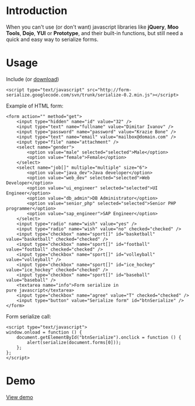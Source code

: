 # Introduction #
When you can't use (or don't want) javascript libraries like **jQuery**, **Moo Tools**, **Dojo**, **YUI** or **Prototype**, and their built-in functions, but still need a quick and easy way to serialize forms.



# Usage #
Include (or [download](http://code.google.com/p/form-serialize/downloads/list))
```
<script type="text/javascript" src="http://form-serialize.googlecode.com/svn/trunk/serialize-0.2.min.js"></script>
```

Example of HTML form:
```
<form action="" method="get">
	<input type="hidden" name="id" value="32" />
	<input type="text" name="fullname" value="Dimitar Ivanov" />
	<input type="password" name="password" value="Krazie Bone" />
	<input type="text" name="email" value="mailbox@domain.com" />
	<input type="file" name="attachment" />
	<select name="gender">
		<option value="male" selected="selected">Male</option>
		<option value="female">Female</option>
	</select>
	<select name="job[]" multiple="multiple" size="6">
		<option value="java_dev">Java developer</option>
		<option value="web_dev" selected="selected">Web Developer</option>
		<option value="ui_engineer" selected="selected">UI Engineer</option>
		<option value="db_admin">DB Administrator</option>
		<option value="senior_php" selected="selected">Senior PHP programmer</option>
		<option value="sap_engineer">SAP Engineer</option>
	</select>
	<input type="radio" name="wish" value="yes" />
	<input type="radio" name="wish" value="no" checked="checked" />
	<input type="checkbox" name="sport[]" id="basketball" value="basketball" checked="checked" />
	<input type="checkbox" name="sport[]" id="football" value="football" checked="checked" />
	<input type="checkbox" name="sport[]" id="volleyball" value="volleyball" />
	<input type="checkbox" name="sport[]" id="ice_hockey" value="ice_hockey" checked="checked" />
	<input type="checkbox" name="sport[]" id="baseball" value="baseball" />
	<textarea name="info">Form serialize in
pure javascript</textarea>
	<input type="checkbox" name="agree" value="T" checked="checked" />
	<input type="button" value="Serialize form" id="btnSerialize" />
</form>
```

Form serialize call:
```
<script type="text/javascript">
window.onload = function () {
    document.getElementById("btnSerialize").onclick = function () {
        alert(serialize(document.forms[0]));
    };
};
</script>
```

# Demo #
[View demo](http://www.bulgaria-web-developers.com/projects/javascript/serialize/)